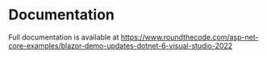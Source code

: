 # Documentation

Full documentation is available at https://www.roundthecode.com/asp-net-core-examples/blazor-demo-updates-dotnet-6-visual-studio-2022
